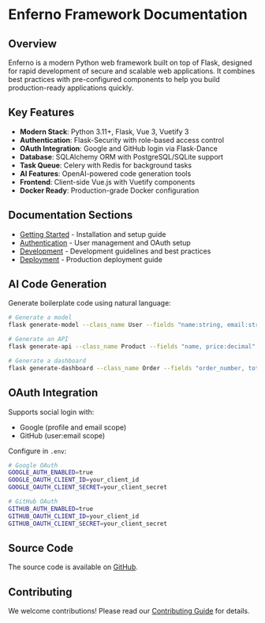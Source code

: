 # Enferno Framework Documentation

## Overview

Enferno is a modern Python web framework built on top of Flask, designed for rapid development of secure and scalable web applications. It combines best practices with pre-configured components to help you build production-ready applications quickly.

## Key Features

- **Modern Stack**: Python 3.11+, Flask, Vue 3, Vuetify 3
- **Authentication**: Flask-Security with role-based access control
- **OAuth Integration**: Google and GitHub login via Flask-Dance
- **Database**: SQLAlchemy ORM with PostgreSQL/SQLite support
- **Task Queue**: Celery with Redis for background tasks
- **AI Features**: OpenAI-powered code generation tools
- **Frontend**: Client-side Vue.js with Vuetify components
- **Docker Ready**: Production-grade Docker configuration

## Documentation Sections

- [Getting Started](getting-started.md) - Installation and setup guide
- [Authentication](authentication.md) - User management and OAuth setup
- [Development](development.md) - Development guidelines and best practices
- [Deployment](deployment.md) - Production deployment guide

## AI Code Generation

Generate boilerplate code using natural language:

```bash
# Generate a model
flask generate-model --class_name User --fields "name:string, email:string:unique"

# Generate an API
flask generate-api --class_name Product --fields "name, price:decimal"

# Generate a dashboard
flask generate-dashboard --class_name Order --fields "order_number, total:decimal"
```

## OAuth Integration

Supports social login with:
- Google (profile and email scope)
- GitHub (user:email scope)

Configure in `.env`:
```bash
# Google OAuth
GOOGLE_AUTH_ENABLED=true
GOOGLE_OAUTH_CLIENT_ID=your_client_id
GOOGLE_OAUTH_CLIENT_SECRET=your_client_secret

# GitHub OAuth
GITHUB_AUTH_ENABLED=true
GITHUB_OAUTH_CLIENT_ID=your_client_id
GITHUB_OAUTH_CLIENT_SECRET=your_client_secret
```

## Source Code

The source code is available on [GitHub](https://github.com/level09/enferno).

## Contributing

We welcome contributions! Please read our [Contributing Guide](https://github.com/level09/enferno/blob/master/CONTRIBUTING.md) for details.
